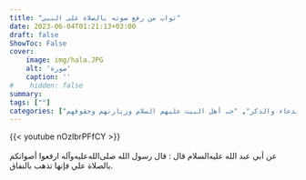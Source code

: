```yaml
---
title: "ثواب من رفع صوته بالصلاة على النبي"
date: 2023-06-04T01:21:13+03:00
draft: false
ShowToc: False
cover:
    image: img/hala.JPG
    alt: 'صورة'
    caption: ''
#    hidden: false
summary: 
tags: [""]
categories: ["الدعاء والذكر", "حب أهل البيت عليهم السلام وزيارتهم وحقوقهم"]
---
```

{{< youtube nOzlbrPFfCY >}}  
 <br>
عن أبي
عبد الله عليه‌السلام قال : قال رسول الله صلى‌الله‌عليه‌وآله ارفعوا أصواتكم بالصلاة علي فإنها
تذهب بالنفاق.

